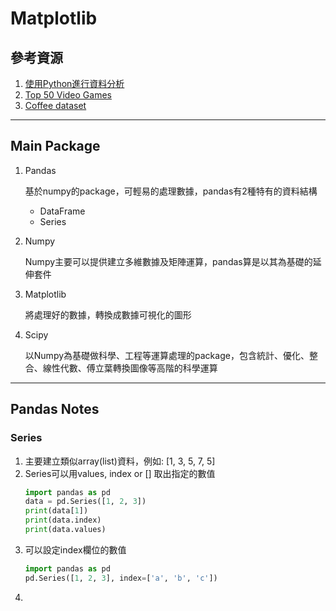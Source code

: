 # Matplotlib

## 參考資源
1. [使用Python進行資料分析](https://ithelp.ithome.com.tw/articles/10196239)
2. [Top 50 Video Games](https://www.kaggle.com/datasets/devrimtuner/top-100-video-games?resource=download)
3. [Coffee dataset](https://www.kaggle.com/datasets/michals22/coffee-dataset)
---

## Main Package
1. Pandas
   
   基於numpy的package，可輕易的處理數據，pandas有2種特有的資料結構
    * DataFrame
    * Series

2. Numpy
   
   Numpy主要可以提供建立多維數據及矩陣運算，pandas算是以其為基礎的延伸套件

3. Matplotlib
   
   將處理好的數據，轉換成數據可視化的圖形

4. Scipy
   
   以Numpy為基礎做科學、工程等運算處理的package，包含統計、優化、整合、線性代數、傅立葉轉換圖像等高階的科學運算

---

## Pandas Notes

### Series
1. 主要建立類似array(list)資料，例如: [1, 3, 5, 7, 5]
2. Series可以用values, index or [] 取出指定的數值
   ```python
   import pandas as pd
   data = pd.Series([1, 2, 3])
   print(data[1])
   print(data.index)
   print(data.values)
   ```
3. 可以設定index欄位的數值
   ```python
   import pandas as pd
   pd.Series([1, 2, 3], index=['a', 'b', 'c'])
   ```
4. 